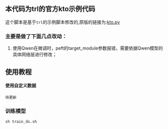 ## 本代码为trl的官方kto示例代码
这个脚本是基于`trl`的示例脚本修改的,原版的链接为:[kto.py](https://github.com/huggingface/trl/blob/main/examples/scripts/kto.py)


### 主要是做了下面几点改动：
1. 使用Qwen在微调时，peft的target_module参数报错，需要依据Qwen模型的具体网络层进行修改；

## 使用教程

#### 使用自定义数据
```
待更新
```

### 训练模型

```shell
sh train_ds.sh

```